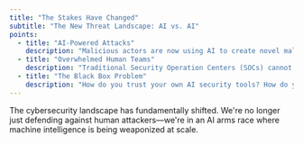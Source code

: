 ```yaml
---
title: "The Stakes Have Changed"
subtitle: "The New Threat Landscape: AI vs. AI"
points:
  - title: "AI-Powered Attacks"
    description: "Malicious actors are now using AI to create novel malware and hyper-realistic phishing campaigns at an unprecedented scale."
  - title: "Overwhelmed Human Teams"
    description: "Traditional Security Operation Centers (SOCs) cannot keep pace with the speed and volume of machine-generated threats."
  - title: "The Black Box Problem"
    description: "How do you trust your own AI security tools? How do you verify their actions and ensure they haven't been compromised?"
---
```


The cybersecurity landscape has fundamentally shifted. We're no longer just defending against human attackers—we're in an AI arms race where machine intelligence is being weaponized at scale. 